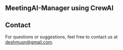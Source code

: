 ## MeetingAI-Manager using CrewAI



## Contact

For questions or suggestions, feel free to contact us at [deshmusn@gmail.com](mailto:deshmusn@gmail.com).
